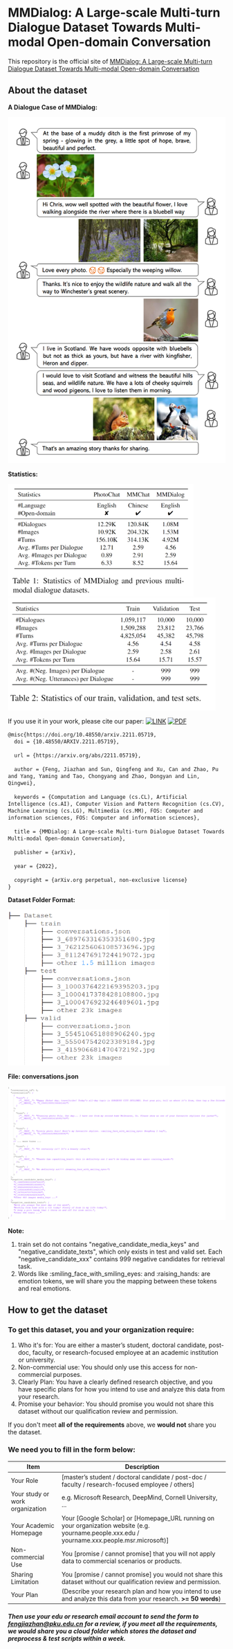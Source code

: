 
# MMDialog: A Large-scale Multi-turn Dialogue Dataset Towards Multi-modal Open-domain Conversation #



This repository is the official site of [MMDialog: A Large-scale Multi-turn Dialogue Dataset Towards Multi-modal Open-domain Conversation](https://arxiv.org/abs/2211.05719)

## About the dataset

**A Dialogue Case of MMDialog:**

<img title="Dataset ADialogueCase" alt="Dataset ADialogueCase" src="./ADialogueCase.PNG" style="height: 800px;"/>


**Statistics:**

<img title="Dataset Statistics" alt="Dataset Statistics" src="./DatasetStatistics_1.PNG" style="height: 260px;"/>

<img title="Dataset Statistics" alt="Dataset Statistics" src="./DatasetStatistics_2.PNG" style="height: 260px;"/>

If you use it in your work, please cite our paper:
 [![LINK](https://img.shields.io/badge/-Paper%20Link-lightgrey)](https://arxiv.org/abs/2211.05719) [![PDF](https://img.shields.io/badge/-PDF-red)](https://arxiv.org/abs/2211.05719)

```
@misc{https://doi.org/10.48550/arxiv.2211.05719,
  doi = {10.48550/ARXIV.2211.05719},
  
  url = {https://arxiv.org/abs/2211.05719},
  
  author = {Feng, Jiazhan and Sun, Qingfeng and Xu, Can and Zhao, Pu and Yang, Yaming and Tao, Chongyang and Zhao, Dongyan and Lin, Qingwei},
  
  keywords = {Computation and Language (cs.CL), Artificial Intelligence (cs.AI), Computer Vision and Pattern Recognition (cs.CV), Machine Learning (cs.LG), Multimedia (cs.MM), FOS: Computer and information sciences, FOS: Computer and information sciences},
  
  title = {MMDialog: A Large-scale Multi-turn Dialogue Dataset Towards Multi-modal Open-domain Conversation},
  
  publisher = {arXiv},
  
  year = {2022},
  
  copyright = {arXiv.org perpetual, non-exclusive license}
}

```

**Dataset Folder Format:**

<img title="Dataset Format" alt="Dataset Format" src="./DatasetTree.PNG" style="height: 360px;"/>

**File: conversations.json**

<img title="Dialogue Case" alt="Dialogue Case" src="./ConvCase.PNG">

**Note:** 
1. train set do not contains "negative_candidate_media_keys" and "negative_candidate_texts", which only exists in test and valid set. Each "negative_candidate_xxx" contains 999 negative candidates for retrieval task. 
2. Words like :smiling_face_with_smiling_eyes: and :raising_hands: are emotion tokens, we will share you the mapping between these tokens and real emotions.

## How to get the dataset

### To get this dataset, you and your organization require:
1. Who it's for: You are either a master’s student, doctoral candidate, post-doc, faculty, or research-focused employee at an academic institution or university.
2. Non-commercial use: You should only use this access for non-commercial purposes.
3. Clearly Plan: You have a clearly defined research objective, and you have specific plans for how you intend to use and analyze this data from your research. 
4. Promise your behavior: You should promise you would not share this dataset without our qualification review and permission.

If you don't meet **all of the requirements** above, we **would not** share you the dataset.

### We need you to fill in the form below:

| Item      | Description |
| ----------- | ----------- |
| Your  Role      | [master’s student / doctoral candidate / post-doc / faculty / research-focused employee / others]       |
| Your  study or work organization | e.g. Microsoft Research, DeepMind, Cornell University, ...       |
| Your  Academic Homepage | Your [Google Scholar] or [Homepage_URL running on  your organization website (e.g. yourname.people.xxx.edu / yourname.xxx.people.msr.microsoft)]       |
| Non-commercial Use  | You [promise / cannot promise] that you will not apply data to commercial scenarios or products.  |
| Sharing Limitation  | You [promise / cannot promise] you would not share this dataset without our qualification review and permission.  |
| Your Plan      | (Describe your research plan and how you intend to use and analyze this data from your research. **>= 50 words**)   |

##### Then use your **edu or research email account** to send the form to fengjiazhan@pku.edu.cn for a review, if you meet all the requirements, we would share you a cloud folder which stores the dataset and preprocess & test scripts **within a week**.
